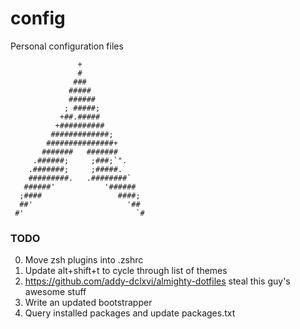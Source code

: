 # config
Personal configuration files

```
               +
               #
              ###
             #####
             ######
            ; #####;
           +##.#####
          +##########
         #############;
        ###############+
       #######   #######
     .######;     ;###;`".
    .#######;     ;#####.
    #########.   .########`
   ######'           '######
  ;####                 ####;
  ##'                     '##
 #'                         `#
```

### TODO
0. Move zsh plugins into .zshrc
1. Update alt+shift+t to cycle through list of themes
2. https://github.com/addy-dclxvi/almighty-dotfiles steal this guy's awesome stuff
3. Write an updated bootstrapper
4. Query installed packages and update packages.txt
